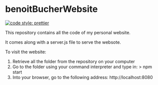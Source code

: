 # benoitBucherWebsite

[![code style: prettier](https://img.shields.io/badge/code_style-prettier-ff69b4.svg?style=flat-square)](https://github.com/prettier/prettier)


This repository contains all the code of my personal website.

It comes along with a server.js file to serve the websote.

To visit the website:

1. Retrieve all the folder from the repository on your computer
2. Go to the folder using your command interpreter and type in: > npm start
3. Into your browser, go to the following address: http://localhost:8080